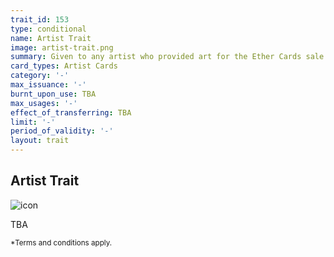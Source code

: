 ```yaml
---
trait_id: 153
type: conditional
name: Artist Trait
image: artist-trait.png
summary: Given to any artist who provided art for the Ether Cards sale
card_types: Artist Cards
category: '-'
max_issuance: '-'
burnt_upon_use: TBA
max_usages: '-'
effect_of_transferring: TBA
limit: '-'
period_of_validity: '-'
layout: trait
---
```


## Artist Trait

![icon](/assets/images/trait-icons/{{page.image}})

TBA

<small>*Terms and conditions apply.</small>


